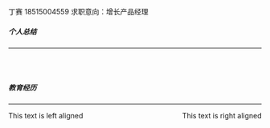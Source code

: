 <br>
丁赛 
18515004559
求职意向：增长产品经理

<br>


##### 个人总结
------

<br>
<br>






##### 教育经历
------

<p style="display:flex; justify-content:space-between;">
  <span>This text is left aligned</span>
  <span>This text is right aligned</span>
</p>  




